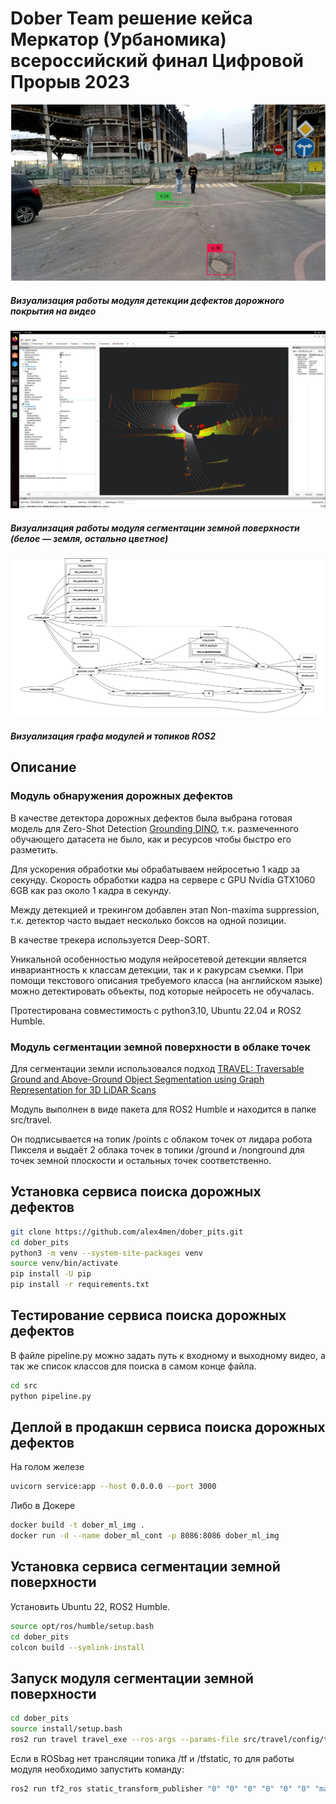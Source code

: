 Dober Team решение кейса Меркатор (Урбаномика) всероссийский финал Цифровой Прорыв 2023
==============

[//]: # (Image References)
[image1]: ./misc/pit_detected.jpg "Test output"
[image2]: ./misc/ground_segmented.jpg "Test output"
[image3]: ./misc/rqt_graph.jpg "Test output"

![test output][image1]

##### Визуализация работы модуля детекции дефектов дорожного покрытия на видео

![test output][image2]

##### Визуализация работы модуля сегментации земной поверхности (белое — земля, остально цветное)

![test output][image3]

##### Визуализация графа модулей и топиков ROS2

## Описание

### Модуль обнаружения дорожных дефектов

В качестве детектора дорожных дефектов была выбрана готовая модель для Zero-Shot Detection [Grounding DINO](https://github.com/IDEA-Research/GroundingDINO), т.к. размеченного обучающего датасета не было, как и ресурсов чтобы быстро его разметить.

Для ускорения обработки мы обрабатываем нейросетью 1 кадр за секунду. Скорость обработки кадра на сервере с GPU Nvidia GTX1060 6GB как раз около 1 кадра в секунду.

Между детекцией и трекингом добавлен этап Non-maxima suppression, т.к. детектор часто выдает несколько боксов на одной позиции.

В качестве трекера используется Deep-SORT.

Уникальной особенностью модуля нейросетевой детекции является инвариантность к классам детекции, так и к ракурсам съемки. При помощи текстового описания требуемого класса (на английском языке) можно детектировать объекты, под которые нейросеть не обучалась.

Протестирована совместимость с python3.10, Ubuntu 22.04 и ROS2 Humble.

### Модуль сегментации земной поверхности в облаке точек

Для сегментации земли использовался подход [TRAVEL: Traversable Ground and Above-Ground Object Segmentation using Graph Representation for 3D LiDAR Scans](https://arxiv.org/abs/2206.03190)

Модуль выполнен в виде пакета для ROS2 Humble и находится в папке src/travel.

Он подписывается на топик /points с облаком точек от лидара робота Пикселя и выдаёт 2 облака точек в топики /ground и /nonground для точек земной плоскости и остальных точек соответственно.

## Установка сервиса поиска дорожных дефектов

```bash
git clone https://github.com/alex4men/dober_pits.git
cd dober_pits
python3 -m venv --system-site-packages venv
source venv/bin/activate
pip install -U pip
pip install -r requirements.txt
```

## Тестирование сервиса поиска дорожных дефектов

В файле pipeline.py можно задать путь к входному и выходному видео, а так же список классов для поиска в самом конце файла.

```bash
cd src
python pipeline.py
```

## Деплой в продакшн сервиса поиска дорожных дефектов

На голом железе

```bash
uvicorn service:app --host 0.0.0.0 --port 3000
```

Либо в Докере

```bash
docker build -t dober_ml_img .
docker run -d --name dober_ml_cont -p 8086:8086 dober_ml_img
```

## Установка сервиса сегментации земной поверхности

Установить Ubuntu 22, ROS2 Humble.

```bash
source opt/ros/humble/setup.bash
cd dober_pits
colcon build --symlink-install
```

## Запуск модуля сегментации земной поверхности

```bash
cd dober_pits
source install/setup.bash
ros2 run travel travel_exe --ros-args --params-file src/travel/config/travel.param.yaml
```

Если в ROSbag нет трансляции топика /tf и /tfstatic, то для работы модуля необходимо запустить команду:

```bash
ros2 run tf2_ros static_transform_publisher "0" "0" "0" "0" "0" "0" "map" "laser_link"
```
